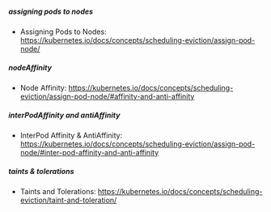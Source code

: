 ##### assigning pods to nodes
* Assigning Pods to Nodes: https://kubernetes.io/docs/concepts/scheduling-eviction/assign-pod-node/

##### nodeAffinity
* Node Affinity: https://kubernetes.io/docs/concepts/scheduling-eviction/assign-pod-node/#affinity-and-anti-affinity

##### interPodAffinity and antiAffinity
* InterPod Affinity & AntiAffinity: https://kubernetes.io/docs/concepts/scheduling-eviction/assign-pod-node/#inter-pod-affinity-and-anti-affinity

##### taints & tolerations
* Taints and Tolerations: https://kubernetes.io/docs/concepts/scheduling-eviction/taint-and-toleration/



